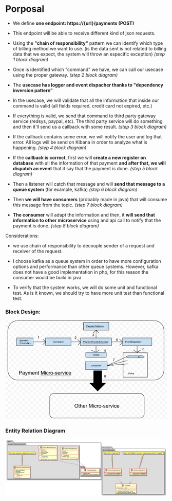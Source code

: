 # Porposal

- We define **one endpoint: https://{url}/payments (POST)**

- This endpoint will be able to receive different kind of json requests.

- Using the **"chain of responsibility"** pattern we can identify which type of billing method we want to use. (is the data sent is not related to billing data that we expect, the system will throw an especific exception) *(step 1 block diagram)*

- Once is identified which "command" we have, we can call our usecase using the proper gateway. *(step 2 block diagram)*

- The **usecase has logger and event dispacher thanks to "dependency inversion pattern"**

- In the usecase, we will validate that all the information that inside our command is valid (all fields required, credit card not expired, etc.)

- If everything is valid, we send that command to third party gateway service (redsys, paypal, etc). The third party service will do something and then it'll send us a callback with some result. *(step 3 block diagram)*

- If the callback contains some error, we will notify the user and log that error. All logs will be send on Kibana in order to analyze what is happening. *(step 4 block diagram)*

- If the **callback is correct**, first we will **create a new register on database** with all the information of that payment **and after that, we will dispatch an event** that it say that the payment is done. *(step 5 block diagram)*

- Then a listener will catch that message and will **send that message to a queue system** (for example, kafka) *(step 6 block diagram)*

- Then **we will have consumers** (probably made in java) that will consume this message from the topic. *(step 7 block diagram)*

- **The consumer** will adapt the information and then, it **will send that information to other microservice** using and api call to notify that the payment is done. *(step 8 block diagram)*

Considerations:
- we use chain of responsibility to decouple sender of a request and receiver of the request.

- I choose kafka as a queue system in order to have more configuration options and performance than other queue systems. However, kafka does not have a good implementation in php, for this reason the consumer would be build in java

- To verify that the system works, we will do some unit and functional test. As is it known, we should try to have more unit test than functional test.

### Block Design:

![](img/blocks_design.png)

### Entity Relation Diagram

![](img/er_diagram.png)
